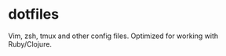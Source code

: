 dotfiles
========

Vim, zsh, tmux and other config files. Optimized for working with Ruby/Clojure. 
